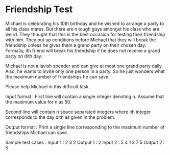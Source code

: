 # Friendship Test

Michael is celebrating his 10th birthday and he wished to arrange a party to all his class mates. But there are n tough guys amongst his class who are weird. They thought that this is the best occasion for testing their friendship with him. They put up conditions before Michael that they will break the friendship unless he gives them a grand party on their chosen day. Formally, ith friend will break his friendship if he does not receive a grand party on dith day.

Michael is not a lavish spender and can give at most one grand party daily. Also, he wants to invite only one person in a party. So he just wonders what the maximum number of friendships he can save.

Please help Michael in this difficult task.

Input format :
First line will contain a single integer denoting n. Assume that the maximum value for n as 50.

Second line will contain n space separated integers where ith integer corresponds to the day dith as given in the problem.

Output format :
Print a single line corresponding to the maximum number of friendships Michael can save.

Sample test cases :
Input 1 :
2
3 2
Output 1 :
2
Input 2 :
5
4 1 3 7 5
Output 2 :
5
